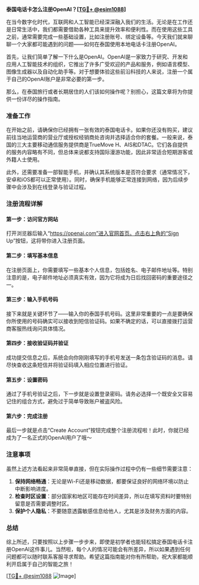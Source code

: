 **泰国电话卡怎么注册OpenAI？[[TG💪+ @esim1088](https://t.me/s/esim1088)]**

在当今数字化时代，互联网和人工智能已经深深融入我们的生活。无论是在工作还是日常生活中，我们都需要借助各种工具来提升效率和便利性。而在使用这些工具之前，通常需要完成一些基础设置，比如注册账号、绑定设备等。今天我们就来聊聊一个大家都可能遇到的问题——如何在泰国使用本地电话卡注册OpenAI。

首先，让我们简单了解一下什么是OpenAI。OpenAI是一家致力于研究、开发和应用人工智能技术的组织，它推出了许多广受欢迎的产品和服务，例如语言模型、图像生成器以及自动化助手等。对于想要体验这些前沿科技的人来说，注册一个属于自己的OpenAI账户是非常必要的第一步。

那么，在泰国旅行或者长期居住的人们该如何操作呢？别担心，这篇文章将为你提供一份详尽的操作指南。

### 准备工作

在开始之前，请确保你已经拥有一张有效的泰国电话卡。如果你还没有购买，建议前往当地运营商的营业厅或授权经销商处咨询并选择适合你的套餐。一般来说，泰国的三大主要移动通信服务提供商是TrueMove H、AIS和DTAC。它们各自提供的服务内容略有不同，但总体来说都支持国际漫游功能，因此非常适合短期游客或外籍人士使用。

此外，还需要准备一部智能手机，并确认其系统版本是否符合要求（通常情况下，安卓和iOS都可以正常使用）。同时，确保手机能够正常连接到网络，因为后续步骤中会涉及到在线登录与验证过程。

### 注册流程详解

#### 第一步：访问官方网站

打开浏览器后输入“https://openai.com”进入官网首页。点击右上角的“Sign Up”按钮，这将带你进入注册页面。

#### 第二步：填写基本信息

在注册页面上，你需要填写一些基本个人信息，包括姓名、电子邮件地址等。特别注意的是，电子邮件地址必须真实有效，因为它将成为日后找回密码的重要途径之一。

#### 第三步：输入手机号码

接下来就是关键环节了——输入你的泰国手机号码。这里非常重要的一点是要确保你所使用的号码确实可以接收到短信验证码。如果不确定的话，可以直接拨打运营商客服热线询问具体情况。

#### 第四步：接收验证码并验证

成功提交信息之后，系统会向你刚刚填写的手机号发送一条包含验证码的消息。请尽快查收这条短信并将验证码填入相应位置进行验证。

#### 第五步：设置密码

通过了手机号验证之后，下一步就是设置登录密码。请务必选择一个既安全又容易记住的组合方式，避免过于简单导致账户被盗风险。

#### 第六步：完成注册

最后一步就是点击“Create Account”按钮完成整个注册流程啦！此时，你就已经成为了一名正式的OpenAI用户了哦～

### 注意事项

虽然上述方法看起来非常简单直接，但在实际操作过程中仍有一些细节需要注意：

1. **保持网络畅通**：无论是Wi-Fi还是移动数据，都要保证良好的网络环境以防止中断影响进度。
2. **检查时区设置**：部分国家和地区可能存在时间差异，所以在填写资料时要特别留意是否需要调整时区。
3. **保护个人隐私**：不要随意透露敏感信息给他人，尤其是涉及财务方面的内容。

### 总结

综上所述，只要按照以上步骤一步步来，即使是初学者也能轻松搞定泰国电话卡注册OpenAI这件事儿。当然啦，每个人的情况可能会有所差异，所以如果遇到任何问题都可以随时联系客服寻求帮助。希望这篇指南能对你有所帮助，祝大家都能顺利开启属于自己的智能之旅！

[[TG💪+ @esim1088](https://t.me/s/esim1088) ![Image](https://i.postimg.cc/4NQfJmqS/Snipaste-2025-05-13-00-14-12.png)]